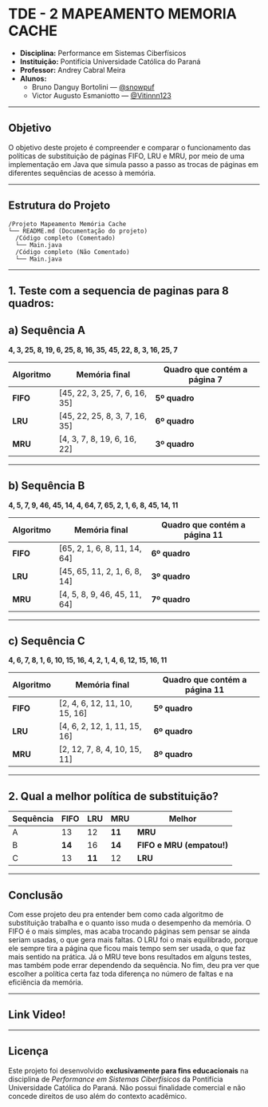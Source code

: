 # TDE - 2 MAPEAMENTO MEMORIA CACHE
- **Disciplina:** Performance em Sistemas Ciberfísicos
- **Instituição:** Pontifícia Universidade Católica do Paraná    
- **Professor:** Andrey Cabral Meira
- **Alunos:**
  - Bruno Danguy Bortolini — [@snowpuf](https://github.com/snowpuf)   
  - Victor Augusto Esmaniotto — [@Vitinnn123](https://github.com/Vitinnn123)  
---

## Objetivo
O objetivo deste projeto é compreender e comparar o funcionamento das políticas de substituição de páginas FIFO, LRU e MRU, por meio de uma implementação em Java que simula passo a passo as trocas de páginas em diferentes sequências de acesso à memória.

---

## Estrutura do Projeto

```
/Projeto Mapeamento Memória Cache
└── README.md (Documentação do projeto)
  /Código completo (Comentado)
  └── Main.java
  /Código completo (Não Comentado)
  └── Main.java
```

---

## 1. Teste com a sequencia de paginas para 8 quadros:

## a) Sequência A  
**4, 3, 25, 8, 19, 6, 25, 8, 16, 35, 45, 22, 8, 3, 16, 25, 7**

| Algoritmo | Memória final | Quadro que contém a página 7 |
|------------|----------------|-------------------------------|
| **FIFO** | [45, 22, 3, 25, 7, 6, 16, 35] | **5º quadro** |
| **LRU**  | [45, 22, 25, 8, 3, 7, 16, 35] | **6º quadro** |
| **MRU**  | [4, 3, 7, 8, 19, 6, 16, 22] | **3º quadro** |

---

## b) Sequência B  
**4, 5, 7, 9, 46, 45, 14, 4, 64, 7, 65, 2, 1, 6, 8, 45, 14, 11**

| Algoritmo | Memória final | Quadro que contém a página 11 |
|------------|----------------|-------------------------------|
| **FIFO** | [65, 2, 1, 6, 8, 11, 14, 64] | **6º quadro** |
| **LRU**  | [45, 65, 11, 2, 1, 6, 8, 14] | **3º quadro** |
| **MRU**  | [4, 5, 8, 9, 46, 45, 11, 64] | **7º quadro** |

---

## c) Sequência C  
**4, 6, 7, 8, 1, 6, 10, 15, 16, 4, 2, 1, 4, 6, 12, 15, 16, 11**

| Algoritmo | Memória final | Quadro que contém a página 11 |
|------------|----------------|-------------------------------|
| **FIFO** | [2, 4, 6, 12, 11, 10, 15, 16] | **5º quadro** |
| **LRU**  | [4, 6, 2, 12, 1, 11, 15, 16] | **6º quadro** |
| **MRU**  | [2, 12, 7, 8, 4, 10, 15, 11] | **8º quadro** |

---

## 2. Qual a melhor política de substituição?

| Sequência | FIFO | LRU | MRU | Melhor |
|------------|------|------|------|--------|
| A | 13 | 12 | **11** | **MRU** |
| B | **14** | 16 | **14** | **FIFO e MRU (empatou!)** |
| C | 13 | **11** | 12 | **LRU** |

---

## Conclusão

Com esse projeto deu pra entender bem como cada algoritmo de substituição trabalha e o quanto isso muda o desempenho da memória. O FIFO é o mais simples, mas acaba trocando páginas sem pensar se ainda seriam usadas, o que gera mais faltas. O LRU foi o mais equilibrado, porque ele sempre tira a página que ficou mais tempo sem ser usada, o que faz mais sentido na prática. Já o MRU teve bons resultados em alguns testes, mas também pode errar dependendo da sequência. No fim, deu pra ver que escolher a política certa faz toda diferença no número de faltas e na eficiência da memória.

---

## Link Video!



---

## Licença

Este projeto foi desenvolvido **exclusivamente para fins educacionais** na disciplina de *Performance em Sistemas Ciberfísicos* da Pontifícia Universidade Católica do Paraná.
Não possui finalidade comercial e não concede direitos de uso além do contexto acadêmico.
